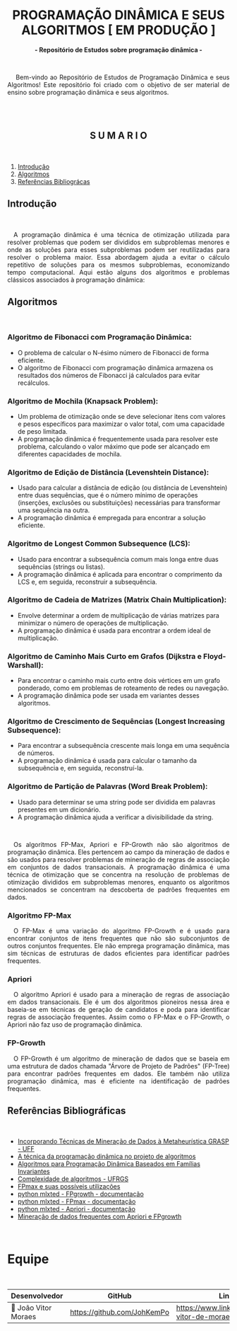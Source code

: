 <h1 align="center" id="head"><b>PROGRAMAÇÃO DINÂMICA E SEUS ALGORITMOS [ EM PRODUÇÃO ]</b></h1>

<p align="center"><b> - Repositório de Estudos sobre programação dinâmica -</b></p>
<br>

<p align="justify">&emsp; Bem-vindo ao Repositório de Estudos de Programação Dinâmica e seus Algoritmos! Este repositório foi criado com o objetivo de ser material de ensino sobre programação dinâmica e seus algoritmos.</p><br>
<br>


<h2 align="center">S U M A R I O</h2>
<br>

1. [Introdução](#intro)
1. [Algoritmos](#algoritmos)
1. [Referências Bibliográcas](#ref)




<h2 id="intro"> Introdução </h2>
<br>

<p align="justify">&emsp;A programação dinâmica é uma técnica de otimização utilizada para resolver problemas que podem ser divididos em subproblemas menores e onde as soluções para esses subproblemas podem ser reutilizadas para resolver o problema maior. Essa abordagem ajuda a evitar o cálculo repetitivo de soluções para os mesmos subproblemas, economizando tempo computacional. Aqui estão alguns dos algoritmos e problemas clássicos associados à programação dinâmica:</p>

<h2 id="algoritmos"> Algoritmos </h2>
<br>

### **Algoritmo de Fibonacci com Programação Dinâmica:**

- O problema de calcular o N-ésimo número de Fibonacci de forma eficiente.
- O algoritmo de Fibonacci com programação dinâmica armazena os resultados dos números de Fibonacci já calculados para evitar recálculos.

### **Algoritmo de Mochila (Knapsack Problem):**

- Um problema de otimização onde se deve selecionar itens com valores e pesos específicos para maximizar o valor total, com uma capacidade de peso limitada.
- A programação dinâmica é frequentemente usada para resolver este problema, calculando o valor máximo que pode ser alcançado em diferentes capacidades de mochila.

### **Algoritmo de Edição de Distância (Levenshtein Distance):**

- Usado para calcular a distância de edição (ou distância de Levenshtein) entre duas sequências, que é o número mínimo de operações (inserções, exclusões ou substituições) necessárias para transformar uma sequência na outra.
- A programação dinâmica é empregada para encontrar a solução eficiente.

### **Algoritmo de Longest Common Subsequence (LCS):**

- Usado para encontrar a subsequência comum mais longa entre duas sequências (strings ou listas).
- A programação dinâmica é aplicada para encontrar o comprimento da LCS e, em seguida, reconstruir a subsequência.

### **Algoritmo de Cadeia de Matrizes (Matrix Chain Multiplication):**

- Envolve determinar a ordem de multiplicação de várias matrizes para minimizar o número de operações de multiplicação.
- A programação dinâmica é usada para encontrar a ordem ideal de multiplicação.

### **Algoritmo de Caminho Mais Curto em Grafos (Dijkstra e Floyd-Warshall):**

- Para encontrar o caminho mais curto entre dois vértices em um grafo ponderado, como em problemas de roteamento de redes ou navegação.
- A programação dinâmica pode ser usada em variantes desses algoritmos.

### **Algoritmo de Crescimento de Sequências (Longest Increasing Subsequence):**

- Para encontrar a subsequência crescente mais longa em uma sequência de números.
- A programação dinâmica é usada para calcular o tamanho da subsequência e, em seguida, reconstruí-la.

### **Algoritmo de Partição de Palavras (Word Break Problem):**

- Usado para determinar se uma string pode ser dividida em palavras presentes em um dicionário.
- A programação dinâmica ajuda a verificar a divisibilidade da string.

<br>

<p align="justify">&emsp;Os algoritmos FP-Max, Apriori e FP-Growth não são algoritmos de programação dinâmica. Eles pertencem ao campo da mineração de dados e são usados para resolver problemas de mineração de regras de associação em conjuntos de dados transacionais. A programação dinâmica é uma técnica de otimização que se concentra na resolução de problemas de otimização divididos em subproblemas menores, enquanto os algoritmos mencionados se concentram na descoberta de padrões frequentes em dados.</p>



### **Algoritmo FP-Max**

<p align="justify">&emsp;O FP-Max é uma variação do algoritmo FP-Growth e é usado para encontrar conjuntos de itens frequentes que não são subconjuntos de outros conjuntos frequentes. Ele não emprega programação dinâmica, mas sim técnicas de estruturas de dados eficientes para identificar padrões frequentes.</p>

### **Apriori**

<p align="justify">&emsp;O algoritmo Apriori é usado para a mineração de regras de associação em dados transacionais. Ele é um dos algoritmos pioneiros nessa área e baseia-se em técnicas de geração de candidatos e poda para identificar regras de associação frequentes. Assim como o FP-Max e o FP-Growth, o Apriori não faz uso de programação dinâmica.</p>

### **FP-Growth**

<p align="justify">&emsp;O FP-Growth é um algoritmo de mineração de dados que se baseia em uma estrutura de dados chamada "Árvore de Projeto de Padrões" (FP-Tree) para encontrar padrões frequentes em dados. Ele também não utiliza programação dinâmica, mas é eficiente na identificação de padrões frequentes.</p>

<h2 id="ref">Referências Bibliográficas</h2><br>

- [Incorporando Técnicas de Mineração de
Dados à Metaheurística GRASP - UFF](https://www.ic.uff.br/wp-content/uploads/2021/11/276.pdf)
- [A técnica da programação dinâmica no projeto de algoritmos](https://www.ime.usp.br/~pf/analise_de_algoritmos/aulas/dynamic-programming.html)
- [Algoritmos para Programação Dinâmica Baseados em Famílias Invariantes](http://www.din.uem.br/sbpo/sbpo2005/pdf/arq0024.pdf)
- [Complexidade de algoritmos - UFRGS](https://www.inf.ufrgs.br/~prestes/Courses/Complexity/aula17.pdf)
- [FPmax e suas possíveis utilizações](https://www.linkedin.com/pulse/o-algoritmo-fpmax-e-suas-poss%C3%ADveis-utiliza%C3%A7%C3%B5es-davi-j-leite-santos/)
- [python mlxted - FPgrowth - documentação](https://rasbt.github.io/mlxtend/user_guide/frequent_patterns/fpgrowth/)
- [python mlxted - FPmax - documentação](https://rasbt.github.io/mlxtend/user_guide/frequent_patterns/fpmax/)
- [python mlxted - Apriori - documentação](https://rasbt.github.io/mlxtend/user_guide/frequent_patterns/fpmax/)
- [Mineração de dados frequentes com Apriori e FPgrowth](https://medium.com/@abnersuniga7/encontre-padr%C3%B5es-nos-seus-dados-com-apriori-e-fp-growth-4a581ec1b22)

<br>
<h1 id="Equipe">Equipe</h1><br>

<div align="center">

|     Desenvolvedor              |           GitHub             |       LinkedIn     |
|--------------------------------|------------------------------|--------------------|
|👤 João Vitor Moraes            |<https://github.com/JohKemPo>   |<https://www.linkedin.com/in/joao-vitor-de-moraes/>|
</div>
